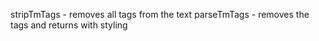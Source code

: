 stripTmTags - removes all tags from the text
parseTmTags - removes the tags and returns with styling